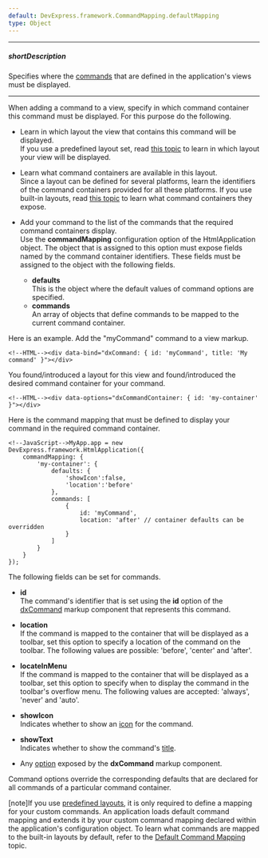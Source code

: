 ```yaml
---
default: DevExpress.framework.CommandMapping.defaultMapping
type: Object
---
```

---
##### shortDescription
Specifies where the [commands](/concepts/40%20SPA%20Framework/1%20Views%20and%20Layouts/6%20Add%20Commands%20to%20Views.md '/Documentation/Guide/SPA_Framework/Views_and_Layouts/#Add_Commands_to_Views') that are defined in the application's views must be displayed.

---
When adding a command to a view, specify in which command container this command must be displayed. For this purpose do the following.

- Learn in which layout the view that contains this command will be displayed.  
	If you use a predefined layout set, read [this topic](/concepts/40%20SPA%20Framework/13%20Built-in%20Layouts/7%20Ready-to-Use%20Layout%20Sets.md '/Documentation/Guide/SPA_Framework/Built-in_Layouts/#Ready-to-Use_Layout_Sets') to learn in which layout your view will be displayed.

- Learn what command containers are available in this layout.  
	Since a layout can be defined for several platforms, learn the identifiers of the command containers provided for all these platforms. If you use built-in layouts, read [this topic](/concepts/40%20SPA%20Framework/13%20Built-in%20Layouts '/Documentation/Guide/SPA_Framework/Built-in_Layouts/') to learn what command containers they expose.

- Add your command to the list of the commands that the required command containers display.  
    Use the **commandMapping** configuration option of the HtmlApplication object. The object that is assigned to this option must expose fields named by the command container identifiers. These fields must be assigned to the object with the following fields.  
    - **defaults**  
        This is the object where the default values of command options are specified.  
    - **commands**  
        An array of objects that define commands to be mapped to the current command container.

Here is an example. Add the "myCommand" command to a view markup.

    <!--HTML--><div data-bind="dxCommand: { id: 'myCommand', title: 'My command' }"></div>

You found/introduced a layout for this view and found/introduced the desired command container for your command.

    <!--HTML--><div data-options="dxCommandContainer: { id: 'my-container' }"></div>

Here is the command mapping that must be defined to display your command in the required command container.

    <!--JavaScript-->MyApp.app = new DevExpress.framework.HtmlApplication({
        commandMapping: {
            'my-container': {
                defaults: {
                    'showIcon':false, 
                    'location':'before'
                },
                commands: [
                    {
                        id: 'myCommand',
                        location: 'after' // container defaults can be overridden
                    }
                ]
            }
        }
    });

The following fields can be set for commands.

- **id**  
	The command's identifier that is set using the **id** option of the [dxCommand](/api-reference/40%20SPA%20Framework/Markup%20Components/dxCommand '/Documentation/ApiReference/SPA_Framework/Markup_Components/dxCommand/') markup component that represents this command.

- **location**  
	If the command is mapped to the container that will be displayed as a toolbar, set this option to specify a location of the command on the toolbar. The following values are possible: 'before', 'center' and 'after'.

- **locateInMenu**  
    If the command is mapped to the container that will be displayed as a toolbar, set this option to specify when to display the command in the toolbar's overflow menu. The following values are accepted: 'always', 'never' and 'auto'.

- **showIcon**  
	Indicates whether to show an [icon](/api-reference/40%20SPA%20Framework/Markup%20Components/dxCommand/1%20Configuration/icon.md '/Documentation/ApiReference/SPA_Framework/Markup_Components/dxCommand/Configuration/#icon') for the command.

- **showText**  
	Indicates whether to show the command's [title](/api-reference/40%20SPA%20Framework/Markup%20Components/dxCommand/1%20Configuration/title.md '/Documentation/ApiReference/SPA_Framework/Markup_Components/dxCommand/Configuration/#title').

- Any [option](/api-reference/40%20SPA%20Framework/Markup%20Components/dxCommand/1%20Configuration '/Documentation/ApiReference/SPA_Framework/Markup_Components/dxCommand/Configuration/') exposed by the **dxCommand** markup component.

Command options override the corresponding defaults that are declared for all commands of a particular command container.

[note]If you use [predefined layouts](/concepts/40%20SPA%20Framework/13%20Built-in%20Layouts '/Documentation/Guide/SPA_Framework/Built-in_Layouts/'), it is only required to define a mapping for your custom commands. An application loads default command mapping and extends it by your custom command mapping declared within the application's configuration object. To learn what commands are mapped to the built-in layouts by default, refer to the [Default Command Mapping](/concepts/40%20SPA%20Framework/13%20Built-in%20Layouts/6%20Default%20Command%20Mapping.md '/Documentation/Guide/SPA_Framework/Built-in_Layouts/#Default_Command_Mapping') topic.